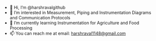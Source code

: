 - 👋 Hi, I’m @harshravalgithub
- 👀 I’m interested in Measurement, Piping and Instrumentation Diagrams and Communication Protocols
- 🌱 I’m currently learning Instrumentation for Agriculture and Food Processing
- 📫 You can reach me at email: harshraval1148@gmail.com

<!---
harshravalgithub/harshravalgithub is a ✨ special ✨ repository because its `README.md` (this file) appears on your GitHub profile.
You can click the Preview link to take a look at your changes.
--->
